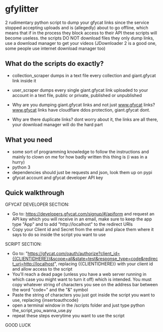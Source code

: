 # gfylitter
2 rudimentary python script to dump your gfycat links since the service stopped accepting uploads and is (allegedly) about to go offline, which means that if in the process they block access to their API these scripts will become useless.
the scripts DO NOT download files they only dump links, use a download manager to get your videos (JDownloader 2 is a good one, some people use internet download manager too)

## What do the scripts do exactly?
- collection_scraper dumps in a text file every collection and giant.gfycat link inside it
- user_scraper dumps every single giant.gfycat link uploaded to your account in a text file, public or private, published or unpublished

- Why are you dumping giant.gfycat links and not just www.gfycat links? www.gfycat links have cloudflare ddos protection, giant.gfycat dont. 
- Why are there duplicate links? dont worry about it, the links are all there, your download manager will do the hard part

## What you need
- some sort of programming knowledge to follow the instructions and mainly to clown on me for how badly written this thing is (i was in a hurry)
- python 3
- dependencies should just be requests and json, look them up on pypi
- gfycat account and gfycat developer API key

## Quick walkthrough
GFYCAT DEVELOPER SECTION:
- Go to: https://developers.gfycat.com/signup/#/apiform and request an API key which you will receive in an email, make sure to keep the app type "App" and to add "http://localhost" to the redirect URIs
- Copy your Client id and Secret from the email and place them where it says to do so inside the script you want to use

SCRIPT SECTION:
- Go to: "https://gfycat.com/oauth/authorize?client_id={{CLIENTIDHERE}}&scope=all&state=test&response_type=code&redirect_uri=http://localhost", replacing {{CLIENTIDHERE}} with your client id and allow access to the script
- You'll reach a dead page (unless you have a web server running in which case you might want to turn it off) which is intended. You must copy whatever string of characters you see on the address bar between the word "code=" and the "&" symbol
- Paste the string of characters you just got inside the script you want to use, replacing {insertoauthcode}
- open a terminal window in the /scripts folder and just type python the_script_you_wanna_use.py
- repeat these steps everytime you want to use the script

GOOD LUCK